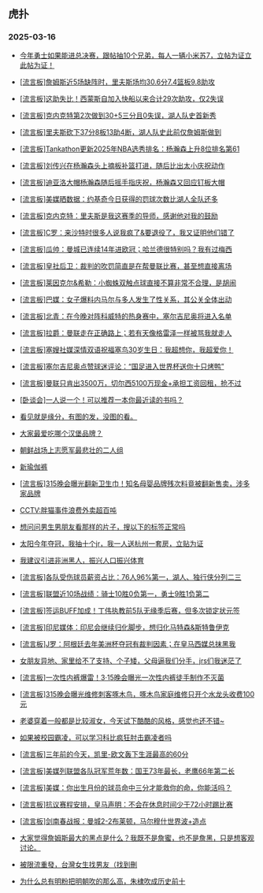 ## 虎扑 
### 2025-03-16

+ [今年勇士如果能进总决赛，跟帖抽10个兄弟，每人一辆小米苏7，立帖为证立此帖为证！](https://bbs.hupu.com/631154002.html)

+ [[流言板]詹姆斯近5场缺阵时，里夫斯场均30.6分7.4篮板9.8助攻](https://bbs.hupu.com/631153928.html)

+ [[流言板]这助失比！西蒙斯自加入快船以来合计29次助攻，仅2失误](https://bbs.hupu.com/631155089.html)

+ [[流言板]克内克特第2次做到30+5三分且0失误，湖人队史首新秀](https://bbs.hupu.com/631155260.html)

+ [[流言板]里夫斯砍下37分8板13助4断，湖人队史此前仅詹姆斯做到](https://bbs.hupu.com/631155366.html)

+ [[流言板]Tankathon更新2025年NBA选秀排名：杨瀚森上升8位排名第61](https://bbs.hupu.com/631152265.html)

+ [[流言板]刘传兴在杨瀚森头上摘板补篮打进，随后比出太小庆祝动作](https://bbs.hupu.com/631156120.html)

+ [[流言板]迪亚洛大帽杨瀚森随后摇手指庆祝，杨瀚森又回应钉板大帽](https://bbs.hupu.com/631154759.html)

+ [[流言板]美媒晒数据：约基奇今日获得的罚球次数比湖人全队还多](https://bbs.hupu.com/631157781.html)

+ [[流言板]克内克特：里夫斯是我这赛季的导师，感谢他对我的鼓励](https://bbs.hupu.com/631154160.html)

+ [[流言板]C罗：来沙特时很多人说我疯了&amp;要退役了，我又证明他们错了](https://bbs.hupu.com/631146590.html)

+ [[流言板]瓜帅：曼城已连续14年进欧冠；哈兰德很特别吗？我有过梅西](https://bbs.hupu.com/631149016.html)

+ [[流言板]皇社后卫：裁判的吹罚简直是在帮曼联比赛，甚至想直接离场](https://bbs.hupu.com/631150086.html)

+ [[流言板]莱因克尔&amp;希勒：小蜘蛛双触点球直接不算非常不合理，是胡闹](https://bbs.hupu.com/631149317.html)

+ [[流言板]巴媒：女子爆料内马尔与多人发生了性关系，其公关全体出动](https://bbs.hupu.com/631151863.html)

+ [[流言板]北青：在今晚对阵科威特的热身赛中，塞尔吉尼奥将进入名单](https://bbs.hupu.com/631151048.html)

+ [[流言板]拉爵：曼联走在正确路上；若有天像格雷泽一样被骂我就走人](https://bbs.hupu.com/631153010.html)

+ [[流言板]塞嫂社媒深情双语祝福塞鸟30岁生日：我超想你，我超爱你！](https://bbs.hupu.com/631149029.html)

+ [[流言板]塞尔吉尼奥点赞球迷评论：“国足进入世界杯送你十只烤鸭”](https://bbs.hupu.com/631148081.html)

+ [[流言板]曼联只肯出3500万，切尔西5100万现金+承担工资回租，抢不过](https://bbs.hupu.com/631146503.html)

+ [[卧谈会]一人说一个！可以推荐一本你最近读的书吗？](https://bbs.hupu.com/631154456.html)

+ [看见就是缘分，有图的发，没图的看。](https://bbs.hupu.com/631154381.html)

+ [大家最爱吃哪个汉堡品牌？](https://bbs.hupu.com/631154106.html)

+ [朝鲜战场上志愿军最悲壮的二人组](https://bbs.hupu.com/631152651.html)

+ [新瑜伽裤](https://bbs.hupu.com/631152354.html)

+ [[流言板]315晚会曝光翻新卫生巾！知名母婴品牌残次料竟被翻新售卖，涉多家品牌](https://bbs.hupu.com/631154300.html)

+ [CCTV:胖猫事件浪费外卖超百吨](https://bbs.hupu.com/631154947.html)

+ [想问问男生男朋友看那样的片子，搜以下的标签正常吗](https://bbs.hupu.com/631152023.html)

+ [太阳今年夺冠，我抽十个jr，我一人送杭州一套房，立贴为证](https://bbs.hupu.com/631152621.html)

+ [我建议引进非洲黑人，振兴人口振兴体育](https://bbs.hupu.com/631155873.html)

+ [[流言板]各队受伤球员薪资占比：76人96%第一，湖人、独行侠分列二三](https://bbs.hupu.com/631157900.html)

+ [[流言板]联盟近10场战绩：骑士10胜0负第一，勇士9胜1负第二](https://bbs.hupu.com/631157580.html)

+ [[流言板]签运BUFF加成！丁伟执教前5队无缘季后赛，但多次锁定状元签](https://bbs.hupu.com/631152413.html)

+ [[流言板]印尼媒体：印尼会继续归化脚步，想归化马特森&amp;斯特鲁伊克](https://bbs.hupu.com/631157794.html)

+ [[流言板]J罗：阿根廷去年美洲杯夺冠有裁判因素；在皇马西媒总抹黑我](https://bbs.hupu.com/631150389.html)

+ [女朋友异地、家里给不了支持、个子矮，父母逼我们分手，jrs们我迷茫了](https://bbs.hupu.com/631153778.html)

+ [[流言板]一次性内裤爆雷！3·15晚会曝光一次性内裤徒手制作不灭菌](https://bbs.hupu.com/631154678.html)

+ [[流言板]315晚会曝光维修刺客啄木鸟，啄木鸟家庭维修只开个水龙头收费100元](https://bbs.hupu.com/631154995.html)

+ [老婆穿着一般都是比较淑女，今天试下酷酷的风格，感觉也还不错~](https://bbs.hupu.com/631155221.html)

+ [如果被校园霸凌，可以学习科比疯狂肘击霸凌者吗](https://bbs.hupu.com/631153762.html)

+ [[流言板]三年前的今天，凯里-欧文轰下生涯最高的60分](https://bbs.hupu.com/631158484.html)

+ [[流言板]美媒列联盟各队冠军荒年数：国王73年最长，老鹰66年第二长](https://bbs.hupu.com/631158027.html)

+ [[流言板]美媒：你出生月份的球员命中三分才能救你的命，你能活吗？](https://bbs.hupu.com/631158935.html)

+ [[流言板]抗议赛程安排，皇马声明：不会在休息时间少于72小时踢比赛](https://bbs.hupu.com/631158955.html)

+ [[流言板]剑南春战报：曼城2-2布莱顿，马尔穆什世界波+造点](https://bbs.hupu.com/631159191.html)

+ [大家觉得詹姆斯最大的黑点是什么？我既不是詹蜜，也不是詹黑，只是想客观讨论。](https://bbs.hupu.com/631157816.html)

+ [被限流重發，台灣女生找男友（找到刪](https://bbs.hupu.com/631156449.html)

+ [为什么总有明粉把明朝吹的那么高，朱棣吹成历史前十](https://bbs.hupu.com/631155592.html)

